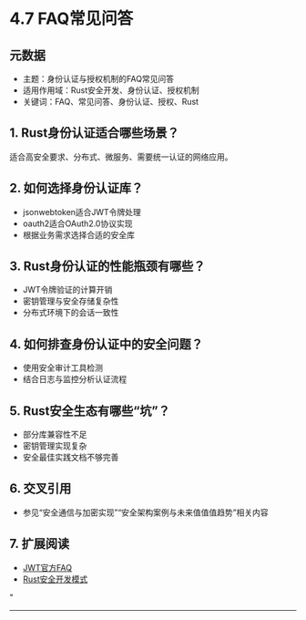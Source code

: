 ﻿# 4.7 FAQ常见问答

## 元数据

- 主题：身份认证与授权机制的FAQ常见问答
- 适用作用域：Rust安全开发、身份认证、授权机制
- 关键词：FAQ、常见问答、身份认证、授权、Rust

## 1. Rust身份认证适合哪些场景？

适合高安全要求、分布式、微服务、需要统一认证的网络应用。

## 2. 如何选择身份认证库？

- jsonwebtoken适合JWT令牌处理
- oauth2适合OAuth2.0协议实现
- 根据业务需求选择合适的安全库

## 3. Rust身份认证的性能瓶颈有哪些？

- JWT令牌验证的计算开销
- 密钥管理与安全存储复杂性
- 分布式环境下的会话一致性

## 4. 如何排查身份认证中的安全问题？

- 使用安全审计工具检测
- 结合日志与监控分析认证流程

## 5. Rust安全生态有哪些“坑”？

- 部分库兼容性不足
- 密钥管理实现复杂
- 安全最佳实践文档不够完善

## 6. 交叉引用

- 参见“安全通信与加密实现”“安全架构案例与未来值值值趋势”相关内容

## 7. 扩展阅读

- [JWT官方FAQ](https://jwt.io/introduction)
- [Rust安全开发模式](https://github.com/rust-lang/awesome-rust#security)

"

---
